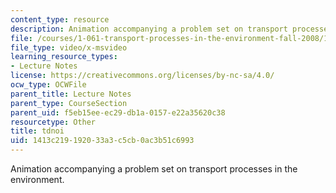 ```yaml
---
content_type: resource
description: Animation accompanying a problem set on transport processes in the environment.
file: /courses/1-061-transport-processes-in-the-environment-fall-2008/1413c219192033a3c5cb0ac3b51c6993_tdnoi.avi
file_type: video/x-msvideo
learning_resource_types:
- Lecture Notes
license: https://creativecommons.org/licenses/by-nc-sa/4.0/
ocw_type: OCWFile
parent_title: Lecture Notes
parent_type: CourseSection
parent_uid: f5eb15ee-ec29-db1a-0157-e22a35620c38
resourcetype: Other
title: tdnoi
uid: 1413c219-1920-33a3-c5cb-0ac3b51c6993
---
```

Animation accompanying a problem set on transport processes in the environment.